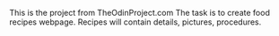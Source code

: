 This is the project from TheOdinProject.com
The task is to create food recipes webpage.
Recipes will contain details, pictures, procedures.
